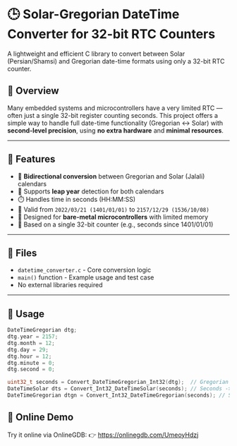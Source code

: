 # 🕒 Solar-Gregorian DateTime Converter for 32-bit RTC Counters

A lightweight and efficient C library to convert between Solar (Persian/Shamsi) and Gregorian date-time formats using only a 32-bit RTC counter.

## 📌 Overview

Many embedded systems and microcontrollers have a very limited RTC — often just a single 32-bit register counting seconds. This project offers a simple way to handle full date-time functionality (Gregorian ↔ Solar) with **second-level precision**, using **no extra hardware** and **minimal resources**.

---

## 🔧 Features

- 🔁 **Bidirectional conversion** between Gregorian and Solar (Jalali) calendars
- 📅 Supports **leap year** detection for both calendars
- ⏱️ Handles time in seconds (HH:MM:SS)
- 📆 Valid from `2022/03/21 (1401/01/01)` to `2157/12/29 (1536/10/08)`
- 💾 Designed for **bare-metal microcontrollers** with limited memory
- 🧮 Based on a single 32-bit counter (e.g., seconds since 1401/01/01)

---

## 📂 Files

- `datetime_converter.c` - Core conversion logic
- `main()` function - Example usage and test case
- No external libraries required

---

## 🚀 Usage

```c
DateTimeGregorian dtg;
dtg.year = 2157;
dtg.month = 12;
dtg.day = 29;
dtg.hour = 12;
dtg.minute = 0;
dtg.second = 0;

uint32_t seconds = Convert_DateTimeGregorian_Int32(dtg);  // Gregorian -> Seconds
DateTimeSolar dts = Convert_Int32_DateTimeSolar(seconds); // Seconds -> Solar
DateTimeGregorian dtgn = Convert_Int32_DateTimeGregorian(seconds); // Seconds -> Gregorian
```

## 📎 Online Demo

Try it online via OnlineGDB:
👉 https://onlinegdb.com/UmeoyHdzj







